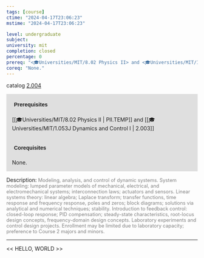 ```yaml
---
tags: [course]
ctime: "2024-04-17T23:06:23"
mstime: "2024-04-17T23:06:23"

level: undergraduate
subject: 
university: mit
completion: closed
percentage: 0
prereq: "<🎓Universities/MIT/8.02 Physics II> and <🎓Universities/MIT/1.053J Dynamics and Control I>"
coreq: "None."
---
```


catalog [2.004](http://student.mit.edu/catalog/m2a.html#2.004)

<span style="display: block; padding: 15px; background-color: rgb(100, 100, 100, 0.2);"><font id="m_prereq1832_0" style="display: block; font-family: Arial, sans-serif; font-weight: bold; padding: 5px">Prerequisites</font><br><span id="prereq1832_0">[[🎓Universities/MIT/8.02 Physics II | PII.TEMP]] and [[🎓Universities/MIT/1.053J Dynamics and Control I | 2.003]]</span></span>
<span style="display: block; padding: 15px; background-color: rgb(100, 100, 100, 0.2);"><font id="m_coreq1832_0" style="display: block; font-family: Arial, sans-serif; font-weight: bold; padding: 5px">Corequisites</font><br><span id="coreq1832_0">None.</span></span>

<font style="">Description:</font>
<font style="color: grey; font-size: 0.8rem;">Modeling, analysis, and control of dynamic systems. System modeling: lumped parameter models of mechanical, electrical, and electromechanical systems; interconnection laws; actuators and sensors. Linear systems theory: linear algebra; Laplace transform; transfer functions, time response and frequency response, poles and zeros; block diagrams; solutions via analytical and numerical techniques; stability. Introduction to feedback control: closed-loop response; PID compensation; steady-state characteristics, root-locus design concepts, frequency-domain design concepts. Laboratory experiments and control design projects. Enrollment may be limited due to laboratory capacity; preference to Course 2 majors and minors.</font>



---

<< HELLO, WORLD >>
